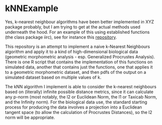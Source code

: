 # kNNExample

Yes, k-nearest neighbour algorithms have been better implemented in XYZ package probably, but I am trying to get at the actual methods used underneath the hood. For an example of this using established functions (the class package iirc), see for instance this [repository](https://github.com/DworkinLab/Wing_Biometrics_2015).

This repository is an attempt to implement a naive k-Nearest Neighbours algorithm and apply it to a kind of high-dimensional biological data (geometric morphometric analysis - esp. Generalized Procrustes Analysis).  There is one R script that contains the implementation of this functions on simulated data, another that contains just the functions, one that applies it to a geometric morphometric dataset, and then pdfs of the output on a simulated dataset based on multiple values of k.

The kNN algorithm I implement is able to consider the k-nearest neighbours based on (literally) infinite possible distance metrics, since it can calculate any p-norm (most notably, the l2 or Euclidean Norm, the l1 or Taxicab Norm, and the Infinity norm).  For the biological data use, the standard starting process for producing the data involves a projection into a Euclidean tangent space (to allow the calculation of Procrustes Distances), so the l2 norm will be appropriate.
